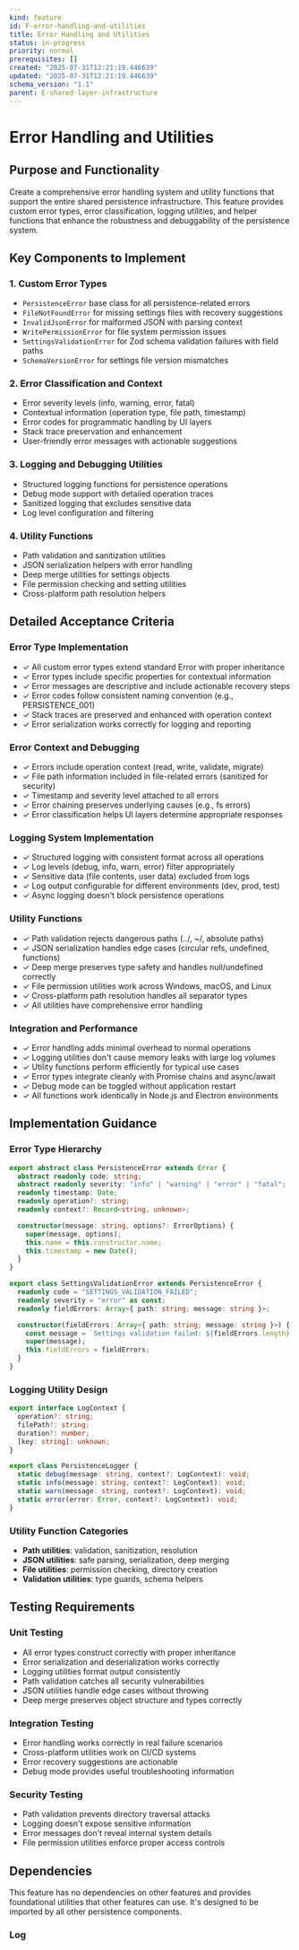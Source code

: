 ```yaml
---
kind: feature
id: F-error-handling-and-utilities
title: Error Handling and Utilities
status: in-progress
priority: normal
prerequisites: []
created: "2025-07-31T12:21:19.446639"
updated: "2025-07-31T12:21:19.446639"
schema_version: "1.1"
parent: E-shared-layer-infrastructure
---
```


# Error Handling and Utilities

## Purpose and Functionality

Create a comprehensive error handling system and utility functions that support the entire shared persistence infrastructure. This feature provides custom error types, error classification, logging utilities, and helper functions that enhance the robustness and debuggability of the persistence system.

## Key Components to Implement

### 1. Custom Error Types

- `PersistenceError` base class for all persistence-related errors
- `FileNotFoundError` for missing settings files with recovery suggestions
- `InvalidJsonError` for malformed JSON with parsing context
- `WritePermissionError` for file system permission issues
- `SettingsValidationError` for Zod schema validation failures with field paths
- `SchemaVersionError` for settings file version mismatches

### 2. Error Classification and Context

- Error severity levels (info, warning, error, fatal)
- Contextual information (operation type, file path, timestamp)
- Error codes for programmatic handling by UI layers
- Stack trace preservation and enhancement
- User-friendly error messages with actionable suggestions

### 3. Logging and Debugging Utilities

- Structured logging functions for persistence operations
- Debug mode support with detailed operation traces
- Sanitized logging that excludes sensitive data
- Log level configuration and filtering

### 4. Utility Functions

- Path validation and sanitization utilities
- JSON serialization helpers with error handling
- Deep merge utilities for settings objects
- File permission checking and setting utilities
- Cross-platform path resolution helpers

## Detailed Acceptance Criteria

### Error Type Implementation

- ✓ All custom error types extend standard Error with proper inheritance
- ✓ Error types include specific properties for contextual information
- ✓ Error messages are descriptive and include actionable recovery steps
- ✓ Error codes follow consistent naming convention (e.g., PERSISTENCE_001)
- ✓ Stack traces are preserved and enhanced with operation context
- ✓ Error serialization works correctly for logging and reporting

### Error Context and Debugging

- ✓ Errors include operation context (read, write, validate, migrate)
- ✓ File path information included in file-related errors (sanitized for security)
- ✓ Timestamp and severity level attached to all errors
- ✓ Error chaining preserves underlying causes (e.g., fs errors)
- ✓ Error classification helps UI layers determine appropriate responses

### Logging System Implementation

- ✓ Structured logging with consistent format across all operations
- ✓ Log levels (debug, info, warn, error) filter appropriately
- ✓ Sensitive data (file contents, user data) excluded from logs
- ✓ Log output configurable for different environments (dev, prod, test)
- ✓ Async logging doesn't block persistence operations

### Utility Functions

- ✓ Path validation rejects dangerous paths (../, ~/, absolute paths)
- ✓ JSON serialization handles edge cases (circular refs, undefined, functions)
- ✓ Deep merge preserves type safety and handles null/undefined correctly
- ✓ File permission utilities work across Windows, macOS, and Linux
- ✓ Cross-platform path resolution handles all separator types
- ✓ All utilities have comprehensive error handling

### Integration and Performance

- ✓ Error handling adds minimal overhead to normal operations
- ✓ Logging utilities don't cause memory leaks with large log volumes
- ✓ Utility functions perform efficiently for typical use cases
- ✓ Error types integrate cleanly with Promise chains and async/await
- ✓ Debug mode can be toggled without application restart
- ✓ All functions work identically in Node.js and Electron environments

## Implementation Guidance

### Error Type Hierarchy

```typescript
export abstract class PersistenceError extends Error {
  abstract readonly code: string;
  abstract readonly severity: "info" | "warning" | "error" | "fatal";
  readonly timestamp: Date;
  readonly operation?: string;
  readonly context?: Record<string, unknown>;

  constructor(message: string, options?: ErrorOptions) {
    super(message, options);
    this.name = this.constructor.name;
    this.timestamp = new Date();
  }
}

export class SettingsValidationError extends PersistenceError {
  readonly code = "SETTINGS_VALIDATION_FAILED";
  readonly severity = "error" as const;
  readonly fieldErrors: Array<{ path: string; message: string }>;

  constructor(fieldErrors: Array<{ path: string; message: string }>) {
    const message = `Settings validation failed: ${fieldErrors.length} errors`;
    super(message);
    this.fieldErrors = fieldErrors;
  }
}
```

### Logging Utility Design

```typescript
export interface LogContext {
  operation?: string;
  filePath?: string;
  duration?: number;
  [key: string]: unknown;
}

export class PersistenceLogger {
  static debug(message: string, context?: LogContext): void;
  static info(message: string, context?: LogContext): void;
  static warn(message: string, context?: LogContext): void;
  static error(error: Error, context?: LogContext): void;
}
```

### Utility Function Categories

- **Path utilities**: validation, sanitization, resolution
- **JSON utilities**: safe parsing, serialization, deep merging
- **File utilities**: permission checking, directory creation
- **Validation utilities**: type guards, schema helpers

## Testing Requirements

### Unit Testing

- All error types construct correctly with proper inheritance
- Error serialization and deserialization works correctly
- Logging utilities format output consistently
- Path validation catches all security vulnerabilities
- JSON utilities handle edge cases without throwing
- Deep merge preserves object structure and types correctly

### Integration Testing

- Error handling works correctly in real failure scenarios
- Cross-platform utilities work on CI/CD systems
- Error recovery suggestions are actionable
- Debug mode provides useful troubleshooting information

### Security Testing

- Path validation prevents directory traversal attacks
- Logging doesn't expose sensitive information
- Error messages don't reveal internal system details
- File permission utilities enforce proper access controls

## Dependencies

This feature has no dependencies on other features and provides foundational utilities that other features can use. It's designed to be imported by all other persistence components.

### Log
